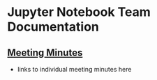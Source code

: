 # Jupyter Notebook Team Documentation

## [Meeting Minutes](./Meeting%20Minutes/Index.md)

- links to individual meeting minutes here
